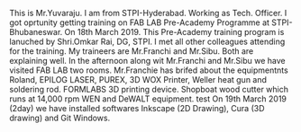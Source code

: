 This is Mr.Yuvaraju. I am from STPI-Hyderabad. Working as Tech. Officer. 
I got oprtunity getting training on FAB LAB Pre-Academy Programme at STPI-Bhubaneswar.
On 18th March 2019. This Pre-Academy training program is lanuched by Shri.Omkar Rai, DG, STPI.
I met all other colleagues attending for the training.
My traineers are Mr.Franchi and Mr.Sibu. Both are explaining well.
In the afternoon along wit Mr.Franchi and Mr.Sibu we have visited FAB LAB two rooms.
Mr.Franchie has brifed about the equipmentnts
Roland, EPILOG LASER, PUREX, 3D WOX Printer, Weller heat gun and soldering rod.
FORMLABS 3D printing device.
Shopboat wood cutter which runs at 14,000 rpm
WEN and DeWALT equipment.
test
On 19th March 2019 (2day) we have installed softwares Inkscape (2D Drawing), Cura (3D drawing) and Git Windows.